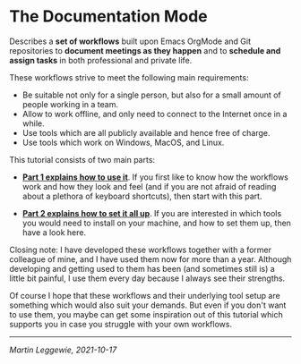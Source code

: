 
<!--
    Some meta information about this document:

    * I use the GitHub flavor of markdown.
    See [https://guides.github.com/features/mastering-markdown](https://guides.github.com/features/mastering-markdown) for how to use it.

    * I follow the one sentence per line approach which I came across several years ago when learning AsciiDoc(tor).
    See [https://asciidoctor.org/docs/asciidoc-recommended-practices/#one-sentence-per-line](https://asciidoctor.org/docs/asciidoc-recommended-practices/#one-sentence-per-line) for the reasoning behind this approach.
 -->


# The Documentation Mode

Describes a **set of workflows** built upon Emacs OrgMode and Git repositories to **document meetings as they happen** and to **schedule and assign tasks** in both professional and private life.

These workflows strive to meet the following main requirements:

* Be suitable not only for a single person, but also for a small amount of people working in a team.
* Allow to work offline, and only need to connect to the Internet once in a while.
* Use tools which are all publicly available and hence free of charge.
* Use tools which work on Windows, MacOS, and Linux.

This tutorial consists of two main parts: 

* **[Part 1 explains how to use it](how-to-use.md)**.
If you first like to know how the workflows work and how they look and feel (and if you are not afraid of reading about a plethora of keyboard shortcuts), then start with this part.

* **[Part 2 explains how to set it all up](how-to-configure.md)**.
If you are interested in which tools you would need to install on your machine, and how to set them up, then have a look here.

Closing note: I have developed these workflows together with a former colleague of mine, and I have used them now for more than a year.
Although developing and getting used to them has been (and sometimes still is) a little bit painful, I use them every day because I always see their strengths.

Of course I hope that these workflows and their underlying tool setup are something which would also suit your demands.
But even if you don't want to use them, you maybe can get some inspiration out of this tutorial which supports you in case you struggle with your own workflows.

----

_Martin Leggewie, 2021-10-17_
